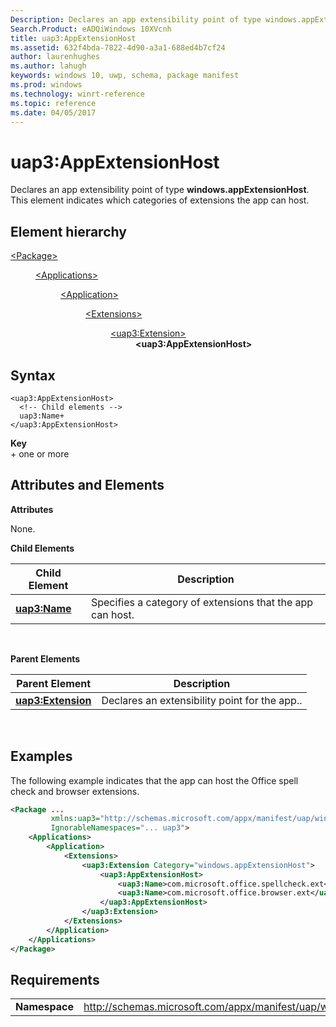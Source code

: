 ```yaml
---
Description: Declares an app extensibility point of type windows.appExtensionHost.
Search.Product: eADQiWindows 10XVcnh
title: uap3:AppExtensionHost
ms.assetid: 632f4bda-7822-4d90-a3a1-688ed4b7cf24
author: laurenhughes
ms.author: lahugh
keywords: windows 10, uwp, schema, package manifest
ms.prod: windows
ms.technology: winrt-reference
ms.topic: reference
ms.date: 04/05/2017
---
```


# uap3:AppExtensionHost


Declares an app extensibility point of type **windows.appExtensionHost**. This element indicates which categories of extensions the app can host.

## Element hierarchy

<dl>
<dt><a href="element-package.md">&lt;Package&gt;</a></dt>
<dd>
<dl>
<dt><a href="element-applications.md">&lt;Applications&gt;</a></dt>
<dd>
<dl>
<dt><a href="element-application.md">&lt;Application&gt;</a></dt>
<dd>
<dl>
<dt><a href="element-1-extensions.md">&lt;Extensions&gt;</a></dt>
<dd>
<dl>
<dt><a href="element-uap3-extension-manual.md">&lt;uap3:Extension&gt;</a></dt>
<dd><b>&lt;uap3:AppExtensionHost&gt;</b></dd>
</dl>
</dd>
</dl>
</dd>
</dl>
</dd>
</dl>
</dd>
</dl>

## Syntax


```
<uap3:AppExtensionHost>
  <!-- Child elements -->
  uap3:Name+
</uap3:AppExtensionHost>
```

**Key**  
    \+ one or more

## Attributes and Elements


**Attributes**

None.

**Child Elements**

| Child Element                                  | Description                                               |
|------------------------------------------------|-----------------------------------------------------------|
| [**uap3:Name**](elemennt-uap3-name-manual.md) | Specifies a category of extensions that the app can host. |

 

**Parent Elements**

| Parent Element                                          | Description                                   |
|---------------------------------------------------------|-----------------------------------------------|
| [**uap3:Extension**](element-uap3-extension-manual.md) | Declares an extensibility point for the app.. |

 

## Examples


The following example indicates that the app can host the Office spell check and browser extensions.

```XML
<Package ...
         xmlns:uap3="http://schemas.microsoft.com/appx/manifest/uap/windows10/3"  
         IgnorableNamespaces="... uap3">
    <Applications>
        <Application>
            <Extensions>
                <uap3:Extension Category="windows.appExtensionHost">  
                    <uap3:AppExtensionHost>  
                        <uap3:Name>com.microsoft.office.spellcheck.ext</uap3:Name>
                        <uap3:Name>com.microsoft.office.browser.ext</uap3:Name>  
                    </uap3:AppExtensionHost>  
                </uap3:Extension>
            </Extensions>
        </Application>
    </Applications>
</Package>
```

## Requirements


|               |                                                            |
|---------------|------------------------------------------------------------|
| **Namespace** | http://schemas.microsoft.com/appx/manifest/uap/windows10/3 |

 

 

 
